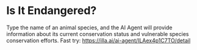 # Is It Endangered?
Type the name of an animal species, and the AI Agent will provide information about its current conservation status and vulnerable species conservation efforts.
Fast try: https://illa.ai/ai-agent/ILAex4p1C7TO/detail
